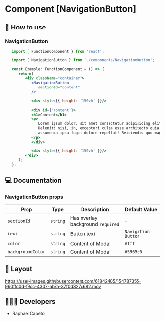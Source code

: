 # Component [NavigationButton]


## 🚀 How to use

### NavigationButton
```jsx
   import { FunctionComponent } from 'react';

   import { NavigationButton } from './components/NavigationButton';

   const Example: FunctionComponent = () => {
      return(
         <div className="container">
            <NavigationButton 
               sectionId="content"
            />

            <div style={{ height: '150vh' }}/>
            
            <div id={'content'}>
            <h1>Content</h1>
            <p>
               Lorem ipsum dolor, sit amet consectetur adipisicing elit.
               Deleniti nisi, in, excepturi culpa esse architecto quia unde libero doloremque 
               assumenda ipsa fugit dolore repellat! Reiciendis quo magni eligendi sequi doloremque.
            </p>
            </div>

            <div style={{ height: '150vh' }}/>
         </div>
      );
   };

```

## 💻 Documentation

### NavigationButton props

| Prop | Type | Description                                                                                                                                         | Default Value |
| --------- | -------- | ------------------------------------------------------------------------------------------------------------------------------------------------------- | ----------------- |
| `sectionId`  | `string` | Has overlay background `required`| `-` |
| `text`  | `string` | Button text | `Navigation Button`|
| `color`  | `string` | Content of Modal | `#fff`|
| `backgroundColor`  | `string` | Content of Modal | `#5965e0`|

## 🔖 Layout

<p align="center">
   

https://user-images.githubusercontent.com/61842405/154787355-960ffc0d-f9cc-4307-ab7a-37f0d827c682.mov


</p>

## 👨🏻‍💻 Developers
- Raphael Capeto


